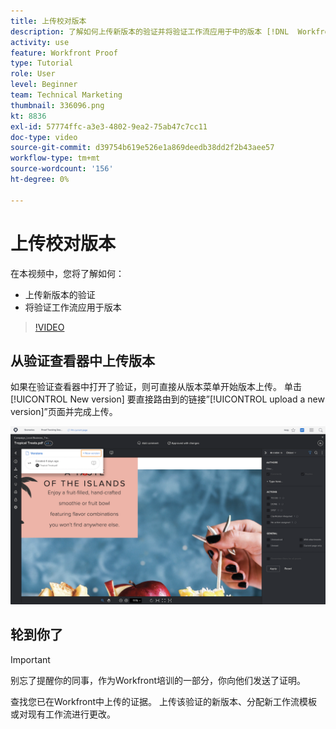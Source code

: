 ```yaml
---
title: 上传校对版本
description: 了解如何上传新版本的验证并将验证工作流应用于中的版本 [!DNL  Workfront].
activity: use
feature: Workfront Proof
type: Tutorial
role: User
level: Beginner
team: Technical Marketing
thumbnail: 336096.png
kt: 8836
exl-id: 57774ffc-a3e3-4802-9ea2-75ab47c7cc11
doc-type: video
source-git-commit: d39754b619e526e1a869deedb38dd2f2b43aee57
workflow-type: tm+mt
source-wordcount: '156'
ht-degree: 0%

---
```


# 上传校对版本

在本视频中，您将了解如何：

* 上传新版本的验证
* 将验证工作流应用于版本

>[!VIDEO](https://video.tv.adobe.com/v/336096/?quality=12)

## 从验证查看器中上传版本

如果在验证查看器中打开了验证，则可直接从版本菜单开始版本上传。 单击 [!UICONTROL New version] 要直接路由到的链接”[!UICONTROL upload a new version]”页面并完成上传。

![验证查看器的图像，其版本菜单在左上角展开，并且 [!UICONTROL New version] 突出显示的链接。](assets/upload-version-from-viewer.png)

## 轮到你了

>[!IMPORTANT]
>
>别忘了提醒你的同事，作为Workfront培训的一部分，你向他们发送了证明。

查找您已在Workfront中上传的证据。 上传该验证的新版本、分配新工作流模板或对现有工作流进行更改。

<!--
### Learn more 
* Create a new version of a proof
-->
